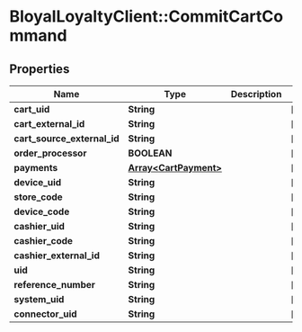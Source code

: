 # BloyalLoyaltyClient::CommitCartCommand

## Properties
Name | Type | Description | Notes
------------ | ------------- | ------------- | -------------
**cart_uid** | **String** |  | [optional] 
**cart_external_id** | **String** |  | [optional] 
**cart_source_external_id** | **String** |  | [optional] 
**order_processor** | **BOOLEAN** |  | [optional] 
**payments** | [**Array&lt;CartPayment&gt;**](CartPayment.md) |  | [optional] 
**device_uid** | **String** |  | [optional] 
**store_code** | **String** |  | [optional] 
**device_code** | **String** |  | [optional] 
**cashier_uid** | **String** |  | [optional] 
**cashier_code** | **String** |  | [optional] 
**cashier_external_id** | **String** |  | [optional] 
**uid** | **String** |  | [optional] 
**reference_number** | **String** |  | [optional] 
**system_uid** | **String** |  | [optional] 
**connector_uid** | **String** |  | [optional] 


